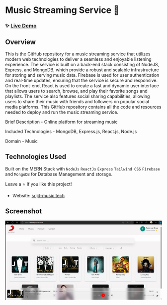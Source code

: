 # Music Streaming Service 🎵

### ✨ [Live Demo](https://www.srijit-music.tech/)

## Overview

This is the GitHub repository for a music streaming service that utilizes modern web technologies to deliver a seamless and enjoyable listening experience. The service is built on a back-end stack consisting of NodeJS, Express, and MongoDB, which provide a robust and scalable infrastructure for storing and serving music data. Firebase is used for user authentication and real-time updates, ensuring that the service is secure and responsive.  On the front-end, React is used to create a fast and dynamic user interface that allows users to search, browse, and play their favorite songs and playlists. The service also features social sharing capabilities, allowing users to share their music with friends and followers on popular social media platforms.  This GitHub repository contains all the code and resources needed to deploy and run the music streaming service. 

Brief Description - Online platform for streaming music

Included Technologies - MongoDB, Express.js, React.js, Node.js

Domain - Music


## Technologies Used

Built on the MERN Stack with `NodeJs` `ReactJs` `Express` `Tailwind CSS` `Firebase` and `MongoDB` for Database Management and storage.

Leave a ⭐️ If you like this project!

- Website: [srijit-music.tech](https://www.srijit-music.tech/)

## Screenshot

![Home](./sc.png)

